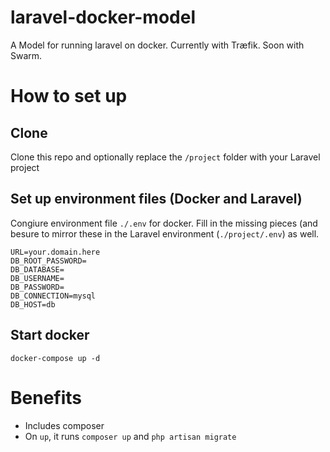 # laravel-docker-model
A Model for running laravel on docker. Currently with Træfik. Soon with Swarm. 

# How to set up
## Clone 
Clone this repo and optionally replace the `/project` folder with your Laravel project

## Set up environment files (Docker and Laravel)
Congiure environment file `./.env` for docker. Fill in the missing pieces (and besure to mirror these in the Laravel environment (`./project/.env`) as well. 
```
URL=your.domain.here
DB_ROOT_PASSWORD=
DB_DATABASE=
DB_USERNAME=
DB_PASSWORD=
DB_CONNECTION=mysql
DB_HOST=db
```

## Start docker
`docker-compose up -d`

# Benefits
- Includes composer
- On `up`, it runs `composer up` and `php artisan migrate` 
